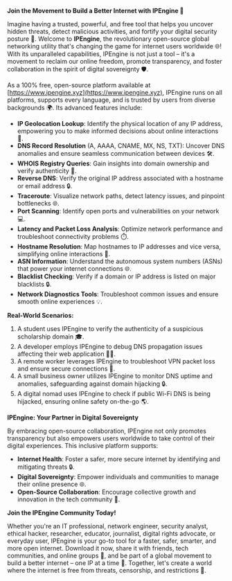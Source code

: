 **Join the Movement to Build a Better Internet with IPEngine 🚀**

Imagine having a trusted, powerful, and free tool that helps you uncover hidden threats, detect malicious activities, and fortify your digital security posture 🔐. Welcome to **IPEngine**, the revolutionary open-source global networking utility that's changing the game for internet users worldwide 🌐! With its unparalleled capabilities, IPEngine is not just a tool – it's a movement to reclaim our online freedom, promote transparency, and foster collaboration in the spirit of digital sovereignty 🛡️.

As a 100% free, open-source platform available at [https://www.ipengine.xyz](https://www.ipengine.xyz), IPEngine runs on all platforms, supports every language, and is trusted by users from diverse backgrounds 🌍. Its advanced features include:

*   **IP Geolocation Lookup**: Identify the physical location of any IP address, empowering you to make informed decisions about online interactions 📡.
*   **DNS Record Resolution** (A, AAAA, CNAME, MX, NS, TXT): Uncover DNS anomalies and ensure seamless communication between devices 🛠️.
*   **WHOIS Registry Queries**: Gain insights into domain ownership and verify authenticity 🔑.
*   **Reverse DNS**: Verify the original IP address associated with a hostname or email address 🔒.
*   **Traceroute**: Visualize network paths, detect latency issues, and pinpoint bottlenecks 🌐.
*   **Port Scanning**: Identify open ports and vulnerabilities on your network 💻.
*   **Latency and Packet Loss Analysis**: Optimize network performance and troubleshoot connectivity problems ⏱️.
*   **Hostname Resolution**: Map hostnames to IP addresses and vice versa, simplifying online interactions 📡.
*   **ASN Information**: Understand the autonomous system numbers (ASNs) that power your internet connections 🌐.
*   **Blacklist Checking**: Verify if a domain or IP address is listed on major blacklists 🔒.
*   **Network Diagnostics Tools**: Troubleshoot common issues and ensure smooth online experiences 💡.

**Real-World Scenarios:**

1.  A student uses IPEngine to verify the authenticity of a suspicious scholarship domain 🎓.
2.  A developer employs IPEngine to debug DNS propagation issues affecting their web application 👨‍💻.
3.  A remote worker leverages IPEngine to troubleshoot VPN packet loss and ensure secure connections 🚀.
4.  A small business owner utilizes IPEngine to monitor DNS uptime and anomalies, safeguarding against domain hijacking 🔒.
5.  A digital nomad uses IPEngine to check if public Wi-Fi DNS is being hijacked, ensuring online safety on-the-go 🌎.

**IPEngine: Your Partner in Digital Sovereignty**

By embracing open-source collaboration, IPEngine not only promotes transparency but also empowers users worldwide to take control of their digital experiences. This inclusive platform supports:

*   **Internet Health**: Foster a safer, more secure internet by identifying and mitigating threats 🔒.
*   **Digital Sovereignty**: Empower individuals and communities to manage their online presence 🌐.
*   **Open-Source Collaboration**: Encourage collective growth and innovation in the tech community 🤝.

**Join the IPEngine Community Today!**

Whether you're an IT professional, network engineer, security analyst, ethical hacker, researcher, educator, journalist, digital rights advocate, or everyday user, IPEngine is your go-to tool for a faster, safer, smarter, and more open internet. Download it now, share it with friends, tech communities, and online groups 📢, and be part of a global movement to build a better internet – one IP at a time 🌟. Together, let's create a world where the internet is free from threats, censorship, and restrictions 🔑.